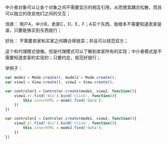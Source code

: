 中介者对象可以让各个对象之间不需要显示的相互引用，从而使其耦合松散，而且可以独立的改变他们之间的交互；

场景：
用户A，中介B，卖家C，D，E，F；A买个东西，我根本不需要知道卖家是谁，只要能够买到东西就行；

好处：
不需要卖家和买家之间耦合得很深；并且可以规范双方；

这个和代理模式很像。但是代理模式可以了解到卖家所有的实现；中介者模式是不需要知道卖家的实现的；只要约定，规范好就行；

举例子：

```js
var mode1 = Mode.create(), model2 = Mode.create();
var view1 = View.create(), view2 = View.create();

var controler1 = Controler.create(mode1, view1, function(){
    view1.el.find('div').bind('click', function(){
        this.innerHTML = model.find('data');
    })
})

var controler2 = Controler.create(mode1, view1, function(){
    view2.el.find('div').bind('click', function(){
        this.innerHTML = mode2.find('data');
    })
})

```